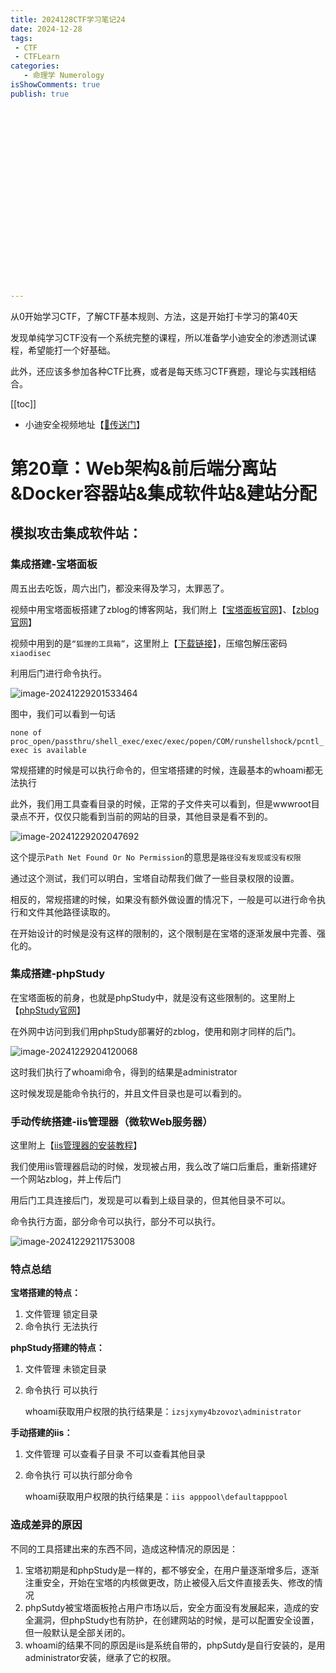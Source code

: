 ```yaml
---
title: 2024128CTF学习笔记24
date: 2024-12-28
tags:
 - CTF
 - CTFLearn
categories:
   - 命理学 Numerology
isShowComments: true
publish: true






















---
```


<Boxx/>

从0开始学习CTF，了解CTF基本规则、方法，这是开始打卡学习的第40天

发现单纯学习CTF没有一个系统完整的课程，所以准备学小迪安全的渗透测试课程，希望能打一个好基础。

此外，还应该多参加各种CTF比赛，或者是每天练习CTF赛题，理论与实践相结合。

[[toc]]

- 小迪安全视频地址【[🔗传送门]([https://www.bilibili.com/video/BV123yAYMEwb/)】

<!-- more -->

# 第20章：Web架构&前后端分离站&Docker容器站&集成软件站&建站分配

## 模拟攻击集成软件站：

### 集成搭建-宝塔面板

周五出去吃饭，周六出门，都没来得及学习，太罪恶了。

视频中用宝塔面板搭建了zblog的博客网站，我们附上【[宝塔面板官网](https://www.bt.cn/new/index.html)】、【[zblog官网](https://www.zblogcn.com/)】

视频中用到的是`“狐狸的工具箱”`，这里附上【[下载链接](https://pan.baidu.com/s/1XbQbJPHqdvT_U63PSLqiZA?pwd=vfmv)】，压缩包解压密码`xiaodisec`

利用后门进行命令执行。

![image-20241229201533464](/img/ctfLearn/image-20241229201533464.png)

图中，我们可以看到一句话

`none of proc_open/passthru/shell_exec/exec/exec/popen/COM/runshellshock/pcntl_exec is available`

常规搭建的时候是可以执行命令的，但宝塔搭建的时候，连最基本的whoami都无法执行

此外，我们用工具查看目录的时候，正常的子文件夹可以看到，但是wwwroot目录点不开，仅仅只能看到当前的网站的目录，其他目录是看不到的。

![image-20241229202047692](/img/ctfLearn/image-20241229202047692.png)

这个提示`Path Net Found Or No Permission`的意思是`路径没有发现或没有权限`

通过这个测试，我们可以明白，宝塔自动帮我们做了一些目录权限的设置。

相反的，常规搭建的时候，如果没有额外做设置的情况下，一般是可以进行命令执行和文件其他路径读取的。

在开始设计的时候是没有这样的限制的，这个限制是在宝塔的逐渐发展中完善、强化的。



### 集成搭建-phpStudy

在宝塔面板的前身，也就是phpStudy中，就是没有这些限制的。这里附上【[phpStudy官网]()】

在外网中访问到我们用phpStudy部署好的zblog，使用和刚才同样的后门。

![image-20241229204120068](/img/ctfLearn/image-20241229204120068.png)

这时我们执行了whoami命令，得到的结果是administrator

这时候发现是能命令执行的，并且文件目录也是可以看到的。



### 手动传统搭建-iis管理器（微软Web服务器）

这里附上【[iis管理器的安装教程](https://blog.csdn.net/weixin_46400784/article/details/134547373?utm_medium=distribute.pc_relevant.none-task-blog-2~default~baidujs_baidulandingword~default-0-134547373-blog-135683499.235^v43^pc_blog_bottom_relevance_base1&spm=1001.2101.3001.4242.1&utm_relevant_index=2)】

我们使用iis管理器启动的时候，发现被占用，我么改了端口后重启，重新搭建好一个网站zblog，并上传后门

用后门工具连接后门，发现是可以看到上级目录的，但其他目录不可以。

命令执行方面，部分命令可以执行，部分不可以执行。

![image-20241229211753008](/img/ctfLearn/image-20241229211753008.png)



### 特点总结

**宝塔搭建的特点：**

1. 文件管理 锁定目录
2. 命令执行 无法执行

**phpStudy搭建的特点：**

1. 文件管理 未锁定目录

2. 命令执行 可以执行

   whoami获取用户权限的执行结果是：`izsjxymy4bzovoz\administrator`

**手动搭建的iis：**

1. 文件管理 可以查看子目录 不可以查看其他目录

2. 命令执行 可以执行部分命令

   whoami获取用户权限的执行结果是：`iis apppool\defaultapppool`



### 造成差异的原因

不同的工具搭建出来的东西不同，造成这种情况的原因是：

1. 宝塔初期是和phpStudy是一样的，都不够安全，在用户量逐渐增多后，逐渐注重安全，开始在宝塔的内核做更改，防止被侵入后文件直接丢失、修改的情况
2. phpSutdy被宝塔面板抢占用户市场以后，安全方面没有发展起来，造成的安全漏洞，但phpStudy也有防护，在创建网站的时候，是可以配置安全设置，但一般默认是全部关闭的。
3. whoami的结果不同的原因是iis是系统自带的，phpSutdy是自行安装的，是用administrator安装，继承了它的权限。